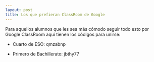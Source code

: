 ```yaml
---
layout: post
title: Los que prefieran ClassRoom de Google
---
```


Para aquellos alumnos que les sea más cómodo seguir todo esto por Google ClassRoom aquí tienen los códigos para unirse:

- Cuarto de ESO: qmzabnp

- Primero de Bachillerato:  jbthy77
